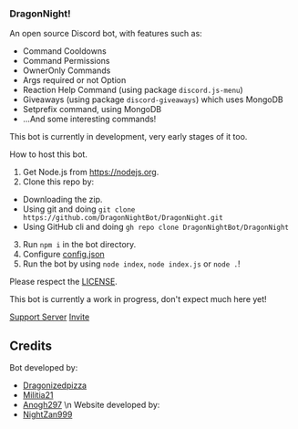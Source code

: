 ### DragonNight!
An open source Discord bot, with features such as:
* Command Cooldowns
* Command Permissions
* OwnerOnly Commands
* Args required or not Option
* Reaction Help Command (using package `discord.js-menu`)
* Giveaways (using package `discord-giveaways`) which uses MongoDB
* Setprefix command, using MongoDB
* ...And some interesting commands!

This bot is currently in development, very early stages of it too.

How to host this bot.

1. Get Node.js from https://nodejs.org.
2. Clone this repo by:
- Downloading the zip.
- Using git and doing `git clone https://github.com/DragonNightBot/DragonNight.git`
- Using GitHub cli and doing `gh repo clone DragonNightBot/DragonNight`
3. Run `npm i` in the bot directory.
4. Configure [config.json](https://github.com/DragonNightBot/DragonNight/blob/main/config.json)
5. Run the bot by using `node index`, `node index.js` or `node .`!

Please respect the [LICENSE](https://github.com/DragonNightBot/DragonNight/blob/main/LICENSE.md).

This bot is currently a work in progress, don't expect much here yet!

[Support Server](https://discord.gg/dNc3EvABCA)
[Invite](https://discord.com/oauth2/authorize?client_id=803169312827113483&permissions=8&scope=bot)

## Credits
Bot developed by:
* [Dragonizedpizza](https://github.com/Dragonizedpizza)
* [Militia21](https://github.com/Militia21)
* [Anogh297](https://github.com/Anogh297)
\n Website developed by:
* [NightZan999](https://github.com/NightZan999)
